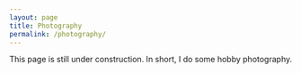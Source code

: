 ```yaml
---
layout: page
title: Photography
permalink: /photography/
---
```

This page is still under construction. In short, I do some hobby photography.
